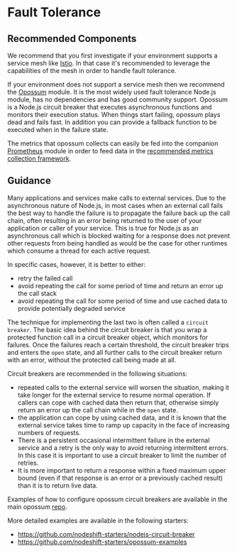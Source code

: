 # Fault Tolerance

## Recommended Components

We recommend that you first investigate if your environment supports a service mesh like [Istio](https://istio.io/).
In that case it's recommended to leverage the capabilities of the mesh in order to handle fault tolerance.

If your environment does not support a service mesh then we recommend the [Opossum](https://www.npmjs.com/package/opossum) module. It is the most widely used fault tolerance Node.js module, has no dependencies and has good community support. Opossum is a Node.js circuit breaker that executes asynchronous functions and monitors their execution status. When things start failing, opossum plays dead and fails fast. In addition you can provide a fallback function to be executed when in the failure state.

The metrics that opossum collects can easily be fed into the companion [Prometheus](https://www.npmjs.com/package/opossum-prometheus) module in order to feed data in the [recommended metrics collection framework](https://github.com/rh-ibm-synergy/Nodejs-reference-architecture/blob/add-circuit-breaker/metrics.md).

## Guidance

Many applications and services make calls to external services. Due to the asynchronous nature of Node.js, in most cases when an external call fails the best way to handle the failure is to propagate the failure back up the call chain, often resulting in an error being returned to the user of your application or caller of your service. This is true for Node.js as an asynchronous call which is blocked waiting for a response does not prevent other requests from being handled as would be the case for other runtimes which consume a thread for each active request.

In specific cases, however, it is better to either:
  * retry the failed call
  * avoid repeating the call for some period of time and return an error up the call stack
  * avoid repeating the call for some period of time and use cached data to provide potentially degraded service
  
The technique for implementing the last two is often called a `circuit breaker`. The basic idea behind the circuit breaker is that you wrap a protected function call in a circuit breaker object, which monitors for failures. Once the failures reach a certain threshold, the circuit breaker trips and enters the `open` state, and all further calls to the circuit breaker return with an error, without the protected call being made at all.

Circuit breakers are recommended in the following situations:

* repeated calls to the external service will worsen the situation, making it take longer for the external service to
  resume normal operation. If callers can cope with cached data then return that, otherwise simply return an error up
  the call chain while in the `open` state.
* the application can cope by using cached data, and it is known that the external service takes time to ramp up capacity
  in the face of increasing numbers of requests.
* There is a persistent occasional intermittent failure in the external service and a retry is the only way to avoid
  returning intermittent errors. In this case it is important to use a circuit breaker to limit the number of retries.
* It is more important to return a response within a fixed maximum upper bound (even if that response is an error or a
  previously cached result) than it is to return live data.

Examples of how to configure opossum circuit breakers are available in the main opossum [repo](https://github.com/nodeshift/opossum#usage).

More detailed examples are available in the following starters:
* https://github.com/nodeshift-starters/nodejs-circuit-breaker
* https://github.com/nodeshift-starters/opossum-examples
